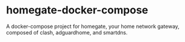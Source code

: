 # homegate-docker-compose
A docker-compose project for homegate, your home network gateway, composed of clash, adguardhome, and smartdns.
